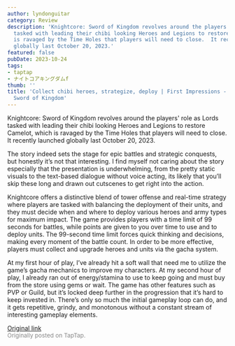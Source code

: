 ```yaml
---
author: lyndonguitar
category: Review
description: 'Knightcore: Sword of Kingdom revolves around the players'' role as Lords
  tasked with leading their chibi looking Heroes and Legions to restore Camelot, which
  is ravaged by the Time Holes that players will need to close.  It recently launched
  globally last October 20, 2023.'
featured: false
pubDate: 2023-10-24
tags:
- taptap
- ナイトコアキングダムf
thumb: ''
title: 'Collect chibi heroes, strategize, deploy | First Impressions - Knightcore:
  Sword of Kingdom'
---
```


Knightcore: Sword of Kingdom revolves around the players' role as Lords tasked with leading their chibi looking Heroes and Legions to restore Camelot, which is ravaged by the Time Holes that players will need to close.  It recently launched globally last October 20, 2023.

The story indeed sets the stage for epic battles and strategic conquests, but honestly it’s not that interesting. I find myself not caring about the story especially that the presentation is underwhelming, from the pretty static visuals to the text-based dialogue without voice acting, its likely that you’ll skip these long and drawn out cutscenes to get right into the action.

Knightcore offers a distinctive blend of tower offense and real-time strategy where players are tasked with balancing the deployment of their units, and they must decide when and where to deploy various heroes and army types for maximum impact. The game provides players with a time limit of 99 seconds for battles, while points are given to you over time to use and to deploy units. The 99-second time limit forces quick thinking and decisions, making every moment of the battle count. In order to be more effective, players must collect and upgrade heroes and units via the gacha system.

At my first hour of play, I’ve already hit a soft wall that need me to utilize the game’s gacha mechanics to improve my characters. At my second hour of play, I already ran out of energy/stamina to use to keep going and must buy from the store using gems or wait. The game has other features such as PVP or Guild, but it’s locked deep further in the progression that it’s hard to keep invested in. There’s only so much the initial gameplay loop can do, and it gets repetitive, grindy, and monotonous without a constant stream of interesting gameplay elements.

[Original link](https://www.taptap.io/post/6470467)<br><span style="font-size: 0.95em; color: #888;">Originally posted on TapTap.</span>